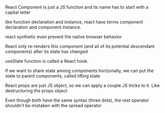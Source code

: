 React Component is just a JS function and its name has to start with a capital letter

like function declaration and instance, react have terms component declaration and component instance.

react synthetic even prevent the native browser behavior

React only re-renders this component (and all of its potential descendant components) after its state has changed

useState function is called a React hook.

If we want to share state among components horizonally, we can put the state to parent components, called lifting state

React props are just JS object, so we can apply a couple JS tricks to it. Like destructuring the props object

Even though both have the same syntax (three dots), the rest operator shouldn’t be mistaken with
the spread operator
